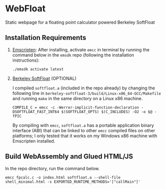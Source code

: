# WebFloat
Static webpage for a floating point calculator powered Berkeley SoftFloat 


## Installation Requirements
1. [Emscripten](https://emscripten.org/docs/getting_started/downloads.html): After installing, activate `emcc` in terminal by running the command below in the `emsdk` repo (following the installation instructions):
   ```
   ./emsdk activate latest
   ```

2. [Berkeley SoftFloat](https://github.com/ucb-bar/berkeley-softfloat-3) (OPTIONAL)
   
    I compiled `softfloat.a` (included in the repo already) by changing the following line in  `berkeley-softfloat-3/build/Linux-x86_64-GCC/Makefile` and running `make` in the same directory on a Linux x86 machine. 
    ```
    COMPILE_C = emcc -c -Werror-implicit-function-declaration -DSOFTFLOAT_FAST_INT64 $(SOFTFLOAT_OPTS) $(C_INCLUDES) -O2 -o $@ -fPIC 
    ```
    By compiling with `emcc`, `softfloat.a` has a portable application binary interface (ABI) that can be linked to other `emcc` compiled files on other platforms; I only tested that it works on my Windows x86 machine with Emscripten installed.

## Build WebAssembly and Glued HTML/JS
In the repo directory, run the command below.
```
emcc fpcalc.c -o index.html softfloat.a --shell-file shell_minimal.html -s EXPORTED_RUNTIME_METHODS='["callMain"]'
```